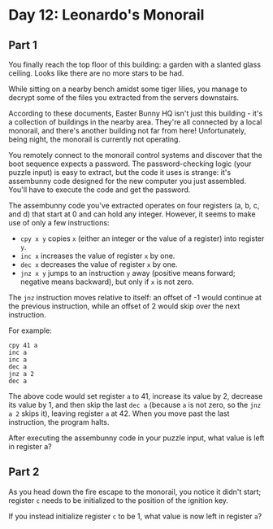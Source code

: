 # Day 12: Leonardo's Monorail

## Part 1

You finally reach the top floor of this building: a garden with a slanted glass ceiling. Looks like there are no more stars to be had.

While sitting on a nearby bench amidst some tiger lilies, you manage to decrypt some of the files you extracted from the servers downstairs.

According to these documents, Easter Bunny HQ isn't just this building - it's a collection of buildings in the nearby area. They're all connected by a local monorail, and there's another building not far from here! Unfortunately, being night, the monorail is currently not operating.

You remotely connect to the monorail control systems and discover that the boot sequence expects a password. The password-checking logic (your puzzle input) is easy to extract, but the code it uses is strange: it's assembunny code designed for the new computer you just assembled. You'll have to execute the code and get the password.

The assembunny code you've extracted operates on four registers (a, b, c, and d) that start at 0 and can hold any integer. However, it seems to make use of only a few instructions:

- `cpy x y` copies `x` (either an integer or the value of a register) into register `y`.
- `inc x` increases the value of register `x` by one.
- `dec x` decreases the value of register `x` by one.
- `jnz x y` jumps to an instruction `y` away (positive means forward; negative means backward), but only if `x` is not zero.

The `jnz` instruction moves relative to itself: an offset of -1 would continue at the previous instruction, while an offset of 2 would skip over the next instruction.

For example:

    cpy 41 a
    inc a
    inc a
    dec a
    jnz a 2
    dec a

The above code would set register `a` to 41, increase its value by 2, decrease its value by 1, and then skip the last `dec a` (because `a` is not zero, so the `jnz a 2` skips it), leaving register `a` at 42. When you move past the last instruction, the program halts.

After executing the assembunny code in your puzzle input, what value is left in register a?

## Part 2

As you head down the fire escape to the monorail, you notice it didn't start; register `c` needs to be initialized to the position of the ignition key.

If you instead initialize register `c` to be 1, what value is now left in register `a`?
